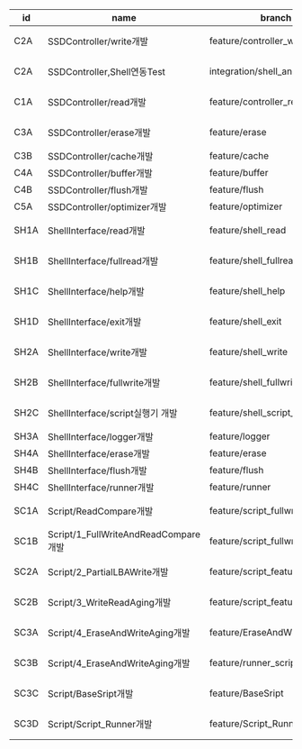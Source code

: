 |id|name| branch |assignee| status |
|--|------|--------|--------|------|
|C2A|SSDController/write개발| feature/controller_write |최준식| 개발완료    |
|C2A|SSDController,Shell연동Test| integration/shell_and_controller |최준식,박성일| 개발완료    |
|C1A|SSDController/read개발| feature/controller_read |박성일| 개발완료    |
|C3A|SSDController/erase개발|feature/erase|박성일|개발완료|
|C3B|SSDController/cache개발|feature/cache|박성일|진행중|
|C4A|SSDController/buffer개발|feature/buffer|장진섭|진행중|
|C4B|SSDController/flush개발|feature/flush|장진섭|대기중|
|C5A|SSDController/optimizer개발|feature/optimizer|최준식|진행중|
|SH1A|ShellInterface/read개발| feature/shell_read |이휘은| 개발완료    |
|SH1B|ShellInterface/fullread개발| feature/shell_fullread |이휘은| 개발완료    |
|SH1C|ShellInterface/help개발| feature/shell_help |이휘은| 개발완료    |
|SH1D|ShellInterface/exit개발| feature/shell_exit |이휘은| 개발완료    |
|SH2A|ShellInterface/write개발| feature/shell_write |임소현| 개발완료   |
|SH2B|ShellInterface/fullwrite개발| feature/shell_fullwrite |임소현| 개발완료    |
|SH2C|ShellInterface/script실행기 개발| feature/shell_script_merge  |임소현| 개발완료    |
|SH3A|ShellInterface/logger개발|feature/logger|임소현|진행중|
|SH4A|ShellInterface/erase개발|feature/erase|이휘은|진행중|
|SH4B|ShellInterface/flush개발|feature/flush|이휘은|진행중|
|SH4C|ShellInterface/runner개발|feature/runner|이휘은|대기중|
|SC1A|Script/ReadCompare개발| feature/script_fullwritecompare |장진섭| 개발완료 |
|SC1B|Script/1_FullWriteAndReadCompare개발| feature/script_fullwritecompare |장진섭| 개발완료   |
|SC2A|Script/2_PartialLBAWrite개발|feature/script_feature|이규홍|개발완료|
|SC2B|Script/3_WriteReadAging개발|feature/script_feature|이규홍|개발완료|
|SC3A|Script/4_EraseAndWriteAging개발|feature/EraseAndWriteAging|이규홍|개발완료|
|SC3B|Script/4_EraseAndWriteAging개발|feature/runner_script|이규홍|개발완료|
|SC3C|Script/BaseSript개발|feature/BaseSript|이규홍|개발완료|
|SC3D|Script/Script_Runner개발|feature/Script_Runner|이규홍|개발완료|
